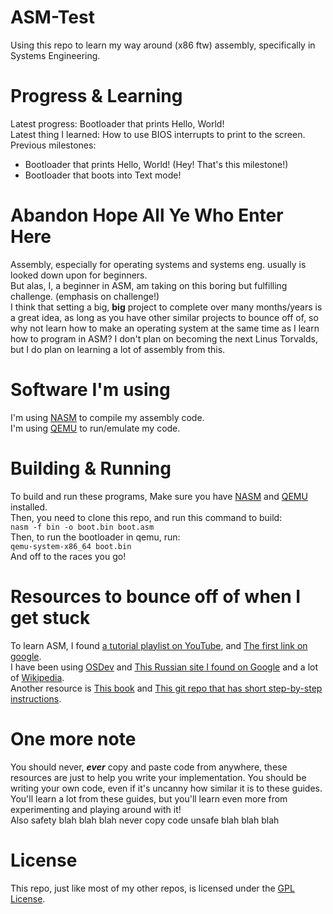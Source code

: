 # ASM-Test
Using this repo to learn my way around (x86 ftw) assembly, specifically in Systems Engineering.

# Progress & Learning
Latest progress: Bootloader that prints Hello, World!<br>
Latest thing I learned: How to use BIOS interrupts to print to the screen.<br>
Previous milestones:
- Bootloader that prints Hello, World! (Hey! That's this milestone!)
- Bootloader that boots into Text mode!

# Abandon Hope All Ye Who Enter Here
Assembly, especially for operating systems and systems eng. usually is looked down upon for beginners.<br>
But alas, I, a beginner in ASM, am taking on this boring but fulfilling challenge. (emphasis on challenge!)<br>
I think that setting a big, **big** project to complete over many months/years is a great idea, as long as you have other similar projects to bounce off of, so why not learn how to make an operating system at the same time as I learn how to program in ASM? I don't plan on becoming the next Linus Torvalds, but I do plan on learning a lot of assembly from this.

# Software I'm using
I'm using [NASM][nasm] to compile my assembly code.<br>
I'm using [QEMU][qemu] to run/emulate my code.

# Building & Running
To build and run these programs, Make sure you have [NASM][nasm] and [QEMU][qemu] installed.<br>
Then, you need to clone this repo, and run this command to build:<br>
`nasm -f bin -o boot.bin boot.asm`<br>
Then, to run the bootloader in qemu, run:<br>
`qemu-system-x86_64 boot.bin`<br>
And off to the races you go!

# Resources to bounce off of when I get stuck
To learn ASM, I found [a tutorial playlist on YouTube][yt], 
and [The first link on google][firstlink].<br>
I have been using [OSDev][osdev] 
and [This Russian site I found on Google][russiansite]
and a lot of [Wikipedia](https://en.wikipedia.org/wiki/BIOS_interrupt_call).<br>
Another resource is [This book][goodbook] 
and [This git repo that has short step-by-step instructions][nicegit].

# One more note
You should never, ***ever*** copy and paste code from anywhere, these resources are just to help you write your implementation. You should be writing your own code, even if it's uncanny how similar it is to these guides. You'll learn a lot from these guides, but you'll learn even more from experimenting and playing around with it!<br>
Also safety blah blah blah never copy code unsafe blah blah blah

# License
This repo, just like most of my other repos, is licensed under the [GPL License](LICENSE).

[yt]: https://www.youtube.com/playlist?list=PLetF-YjXm-sCH6FrTz4AQhfH6INDQvQSn
[firstlink]: https://www.tutorialspoint.com/assembly_programming/
[osdev]: https://wiki.osdev.org/
[russiansite]: http://vitaly_filatov.tripod.com/ng/asm/
[goodbook]: https://www.cs.bham.ac.uk//~exr/lectures/opsys/10_11/lectures/os-dev.pdf
[nicegit]: https://github.com/cfenollosa/os-tutorial/
[nasm]: https://www.nasm.us/
[qemu]: https://www.qemu.org/